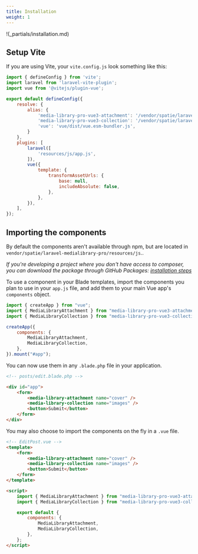 ```yaml
---
title: Installation
weight: 1
---
```


!(_partials/installation.md)

## Setup Vite
If you are using Vite, your `vite.config.js` look something like this:

```js
import { defineConfig } from 'vite';
import laravel from 'laravel-vite-plugin';
import vue from '@vitejs/plugin-vue';

export default defineConfig({
    resolve: {
        alias: {
            'media-library-pro-vue3-attachment': '/vendor/spatie/laravel-medialibrary-pro/resources/js/media-library-pro-vue3-attachment',
            'media-library-pro-vue3-collection': '/vendor/spatie/laravel-medialibrary-pro/resources/js/media-library-pro-vue3-collection',
            'vue': 'vue/dist/vue.esm-bundler.js',
        }
    },
    plugins: [
        laravel([
            'resources/js/app.js',
        ]),
        vue({
            template: {
                transformAssetUrls: {
                    base: null,
                    includeAbsolute: false,
                },
            },
        }),
    ],
});

```

## Importing the components

By default the components aren't available through npm, but are located in `vendor/spatie/laravel-medialibrary-pro/resources/js`..

_If you're developing a project where you don't have access to composer, you can download the package through GitHub Packages: [installation steps](/docs/laravel-medialibrary-pro/v6/advanced/usage-in-a-frontend-repository)_

To use a component in your Blade templates, import the components you plan to use in your `app.js` file, and add them to your main Vue app's `components` object.

```js
import { createApp } from "vue";
import { MediaLibraryAttachment } from "media-library-pro-vue3-attachment";
import { MediaLibraryCollection } from "media-library-pro-vue3-collection";

createApp({
    components: {
        MediaLibraryAttachment,
        MediaLibraryCollection,
    },
}).mount("#app");
```

You can now use them in any `.blade.php` file in your application.

```html
<!-- posts/edit.blade.php -->

<div id="app">
    <form>
        <media-library-attachment name="cover" />
        <media-library-collection name="images" />
        <button>Submit</button>
    </form>
</div>
```

You may also choose to import the components on the fly in a `.vue` file.

```html
<!-- EditPost.vue -->
<template>
    <form>
        <media-library-attachment name="cover" />
        <media-library-collection name="images" />
        <button>Submit</button>
    </form>
</template>

<script>
    import { MediaLibraryAttachment } from "media-library-pro-vue3-attachment";
    import { MediaLibraryCollection } from "media-library-pro-vue3-collection";

    export default {
        components: {
            MediaLibraryAttachment,
            MediaLibraryCollection,
        },
    };
</script>
```
